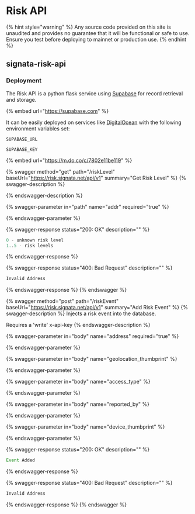 # Risk API

{% hint style="warning" %}
Any source code provided on this site is unaudited and provides no guarantee that it will be functional or safe to use. Ensure you test before deploying to mainnet or production use.
{% endhint %}

## signata-risk-api

### Deployment

The Risk API is a python flask service using [Supabase](https://github.com/cl-tim/signata-docs/blob/main/docs/source/supabase.com) for record retrieval and storage.

{% embed url="https://supabase.com" %}

It can be easily deployed on services like [DigitalOcean](https://m.do.co/c/7802e11be119) with the following environment variables set:

`SUPABASE_URL`

`SUPABASE_KEY`

{% embed url="https://m.do.co/c/7802e11be119" %}

{% swagger method="get" path="/riskLevel" baseUrl="https://risk.signata.net/api/v1" summary="Get Risk Level" %}
{% swagger-description %}

{% endswagger-description %}

{% swagger-parameter in="path" name="addr" required="true" %}

{% endswagger-parameter %}

{% swagger-response status="200: OK" description="" %}
```javascript
0 - unknown risk level
1..5 - risk levels
```
{% endswagger-response %}

{% swagger-response status="400: Bad Request" description="" %}
```javascript
Invalid Address
```
{% endswagger-response %}
{% endswagger %}

{% swagger method="post" path="/riskEvent" baseUrl="https://risk.signata.net/api/v1" summary="Add Risk Event" %}
{% swagger-description %}
Injects a risk event into the database.

Requires a 'write' x-api-key
{% endswagger-description %}

{% swagger-parameter in="body" name="address" required="true" %}

{% endswagger-parameter %}

{% swagger-parameter in="body" name="geolocation_thumbprint" %}

{% endswagger-parameter %}

{% swagger-parameter in="body" name="access_type" %}

{% endswagger-parameter %}

{% swagger-parameter in="body" name="reported_by" %}

{% endswagger-parameter %}

{% swagger-parameter in="body" name="device_thumbprint" %}

{% endswagger-parameter %}

{% swagger-response status="200: OK" description="" %}
```javascript
Event Added
```
{% endswagger-response %}

{% swagger-response status="400: Bad Request" description="" %}
```javascript
Invalid Address
```
{% endswagger-response %}
{% endswagger %}
